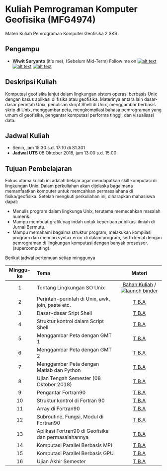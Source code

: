 # Kuliah Pemrograman Komputer Geofisika (MFG4974)
Materi Kuliah Pemrograman Komputer Geofisika 2 SKS

[1.1]: http://i.imgur.com/tXSoThF.png (twitter icon with padding)
[2.1]: http://i.imgur.com/P3YfQoD.png (facebook icon with padding)
[3.1]: http://i.imgur.com/yCsTjba.png (google plus icon with padding)
[4.1]: http://i.imgur.com/YckIOms.png (tumblr icon with padding)
[5.1]: http://i.imgur.com/1AGmwO3.png (dribbble icon with padding)
[6.1]: http://i.imgur.com/0o48UoR.png (github icon with padding)

## Pengampu
- **Wiwit Suryanto** (it's me), (Sebelum Mid-Term)
Follow me on [![alt text][1.1]][1] [![alt text][2.1]][2] [![alt text][6.1]][6]

## Deskripsi Kuliah
Komputasi geofisika lanjut dalam lingkungan sistem operasi berbasis Unix dengan kasus aplikasi di fisika atau geofisika. Materinya antara lain dasar-dasar perintah Unix, penulisan skript Shell di Unix, menggambar berbasis skrip di Unix, menggambar peta, mengkompilasi bahasa pemrograman yang umum di geofisika, pengantar komputasi performa tinggi, dan visualisasi data.
## Jadwal Kuliah
- Senin, jam 15:30 s.d. 17:10 di S1.301
- **Jadwal UTS** 08 Oktober 2018, jam 13:00 s.d. 15:00
## Tujuan Pembelajaran
Fokus utama kuliah ini adalah belajar agar mendapatkan skill komputasi di lingkungan Unix. Dalam perkuliahan akan dijelaska bagaimana memanfaatkan komputer untuk memcahkan permasalahana di fisika/geofisika. Setelah mengkuti perkuliahan ini, diharapkan mahasiswa dapat:
- Menulis program dalam lingkunga Unix, terutama memecahkan masalah numerik.
- Mampu membuat grafik yag indah untuk keperluan publikasi ilmiah di Jurnal Bermutu.
- Mampu memahami bagaima struktur program, melakukan kompilasi program dan mencari syntax error di dalam program, serta kenal dengan pemrograman di lingkungan komputasi dengan banyak prosessor. (supercomputing). 

Berikut jadwal pertemuan setiap minggunya

| Minggu-ke | Tema                                 | Materi |
|:------:|:-------------------------------------|:-------:|
| 1     | Tentang Lingkungan SO Unix | [Bahan Kuliah](https://github.com/maswiet/Kuliah_Pemrograman_Komputer_Geofisika/blob/master/Kuliah_Minggu_01.ipynb) / [![launch binder](https://mybinder.org/badge.svg)](https://mybinder.org/v2/gh/#) |
| 2     | Perintah-perintah di Unix, awk, join, paste etc. | [T.B.A](#) |
| 3     | Dasar-dasar Sript Shell | [T.B.A](#) |
| 4     | Struktur kontrol dalam Script Shell | [T.B.A](#) |
| 5     | Menggambar Peta dengan GMT 1 | [T.B.A](#) |
| 6     | Menggambar Peta dengan GMT 2 | [T.B.A](#) |
| 7     | Menggambar Peta dengan Matlab dan Python | [T.B.A](#) |
| 8     | Ujian Tengah Semester (08 Oktober 2018) | [T.B.A](#) |
| 9     | Pengantar Fortran90 | [T.B.A](#) |
| 10     | Struktur kontrol di Fortran 90 | [T.B.A](#) |
| 11    | Array di Fortran90 | [T.B.A](#) |
| 12     | Subroutine, Fungsi, Modul di Fortran90 | [T.B.A](#) |
| 13     | Aplikasi Fortran90 di Geofisika dan permasalahannya | [T.B.A](#) |
| 14     | Komputasi Parallel Berbasis MPI | [T.B.A](#) |
| 15     | Komputasi Parallel Berbasis GPU | [T.B.A](#) |
| 16     | Ujian Akhir Semester | [T.B.A](#) |



 [1]: http://www.twitter.com/maswiet
 [2]: http://www.facebook.com/mas.wiet.52
 [3]: https://plus.google.com/#
 [4]: http://#
 [5]: http://dribbble.com/#
 [6]: http://www.github.com/maswiet
